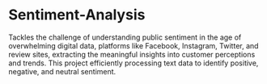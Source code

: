 # Sentiment-Analysis
Tackles the challenge of understanding public sentiment in the age of overwhelming digital data, platforms like Facebook, Instagram, Twitter, and review sites, extracting the meaningful insights into customer perceptions and trends. This project efficiently processing text data to identify positive, negative, and neutral sentiment. 
